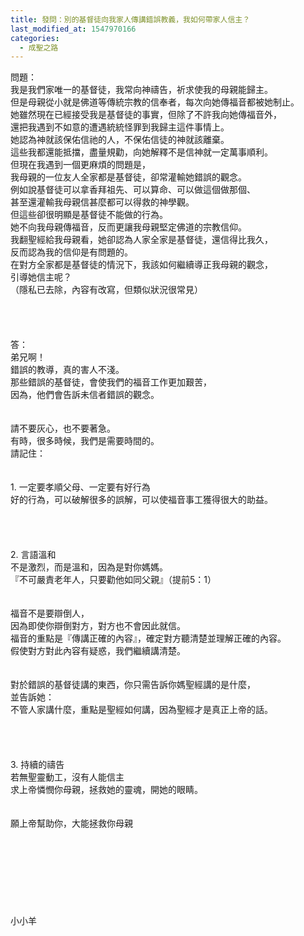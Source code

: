 ```yaml
---
title: 發問：別的基督徒向我家人傳講錯誤教義，我如何帶家人信主？
last_modified_at: 1547970166
categories:
  - 成聖之路
---
```


問題：<br>我是我們家唯一的基督徒，我常向神禱告，祈求使我的母親能歸主。<br>但是母親從小就是佛道等傳統宗教的信奉者，每次向她傳福音都被她制止。<br>她雖然現在已經接受我是基督徒的事實，但除了不許我向她傳福音外，<br>還把我遇到不如意的遭遇統統怪罪到我歸主這件事情上。<br>她認為神就該保佑信祂的人，不保佑信徒的神就該離棄。<br><!--more-->這些我都還能抵擋，盡量規勸，向她解釋不是信神就一定萬事順利。<br>但現在我遇到一個更麻煩的問題是，<br>我母親的一位友人全家都是基督徒，卻常灌輸她錯誤的觀念。<br>例如說基督徒可以拿香拜祖先、可以算命、可以做這個做那個、<br>甚至還灌輸我母親信甚麼都可以得救的神學觀。<br>但這些卻很明顯是基督徒不能做的行為。<br>她不向我母親傳福音，反而更讓我母親堅定佛道的宗教信仰。<br>我翻聖經給我母親看，她卻認為人家全家是基督徒，還信得比我久，<br>反而認為我的信仰是有問題的。<br>在對方全家都是基督徒的情況下，我該如何繼續導正我母親的觀念，<br>引導她信主呢？<br>（隱私已去除，內容有改寫，但類似狀況很常見）<br> <br><br><br><br>答：<br>弟兄啊！<br>錯誤的教導，真的害人不淺。<br>那些錯誤的基督徒，會使我們的福音工作更加艱苦，<br>因為，他們會告訴未信者錯誤的觀念。<br> <br><br>請不要灰心，也不要著急。<br>有時，很多時候，我們是需要時間的。<br>請記住：<br> <br><br>1.	一定要孝順父母、一定要有好行為<br>好的行為，可以破解很多的誤解，可以使福音事工獲得很大的助益。<br> <br><br><br><br>2.	言語溫和<br>不是激烈，而是溫和，因為是對你媽媽。<br>『不可嚴責老年人，只要勸他如同父親』（提前5：1）<br> <br><br>福音不是要辯倒人，<br>因為即使你辯倒對方，對方也不會因此就信。<br>福音的重點是『傳講正確的內容』，確定對方聽清楚並理解正確的內容。<br>假使對方對此內容有疑惑，我們繼續講清楚。<br> <br><br>對於錯誤的基督徒講的東西，你只需告訴你媽聖經講的是什麼，<br>並告訴她：<br>不管人家講什麼，重點是聖經如何講，因為聖經才是真正上帝的話。<br> <br> <br><br><br>3.	持續的禱告<br>若無聖靈動工，沒有人能信主<br>求上帝憐憫你母親，拯救她的靈魂，開她的眼睛。<br> <br> <br>願上帝幫助你，大能拯救你母親<br> <br><br><br><br><br><br><br><br>小小羊<br><br><br><br><br>
